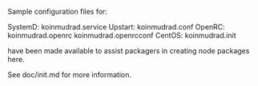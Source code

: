 Sample configuration files for:

SystemD: koinmudrad.service
Upstart: koinmudrad.conf
OpenRC:  koinmudrad.openrc
         koinmudrad.openrcconf
CentOS:  koinmudrad.init

have been made available to assist packagers in creating node packages here.

See doc/init.md for more information.
